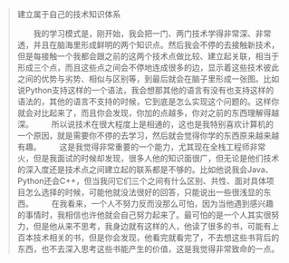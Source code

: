 <blockquote>
	建立属于自己的技术知识体系 

　　我的学习模式是，刚开始，我会把一门、两门技术学得非常深、非常透，并且在脑海里形成鲜明的两个知识点。然后我会不停的去接触新技术，但是每接触一个我都会跟之前的这两个技术点做比较、建立起关联，相当于形成三个点，而且这些点之间会不停地连成很多的边，显示着这些技术彼此之间的优势与劣势、相似与区别等，到最后就会在脑子里形成一张图。比如说Python支持这样的一个语法，我会想那其他的语言有没有也支持这样的语法的，其他的语言不支持的时候，它到底是怎么实现这个问题的。这样你就会对比起来了，而且你会发现，你加的点越多，你对之前的东西理解得越深。 
　　所以说技术在很大程度上是相通的，这也是我特别喜欢计算机的一个原因，就是需要你不停的去学习，然后就会觉得你学的东西原来越来越有趣。 
　　这是我觉得非常重要的一个能力，尤其现在全栈工程师非常火，但是我面试的时候却发现，很多人他的知识面很广，但无论是他们技术的深入度还是技术点之间建立起的联系都是不够的。比如他说我会Java、Python还会C++，但当我问它们三个之间有什么区别、共性、面对具体项目怎么选择的时候，可能他就没法很好的回答，只能说出一些很浅显的东西。 
　　在我看来，一个人不努力反而没那么可怕，因为当他遇到感兴趣的事情时，我相信也许他就会自己努力起来了。最可怕的是一个人其实很努力，但是他从来不思考，我身边就有这样的人，他读了很多的书，可能有上百本技术相关的书，但是你会发现，他看完就看完了，不去想这些书背后的东西，也不去深入思考这些书能产生的价值，这是我觉得非常致命的一点。
</blockquote>